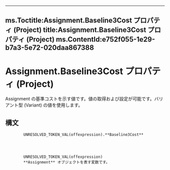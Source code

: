 

---
ms.Toctitle:Assignment.Baseline3Cost プロパティ (Project)
title:Assignment.Baseline3Cost プロパティ (Project)
ms.ContentId:e752f055-1e29-b7a3-5e72-020daa867388
---
# Assignment.Baseline3Cost プロパティ (Project)




Assignment の基準コストを示す値です。値の取得および設定が可能です。バリアント型 (Variant) の値を使用します。

## 構文

            UNRESOLVED_TOKEN_VAL(offexpression).**Baseline3Cost**




            UNRESOLVED_TOKEN_VAL(offexpression)
            **Assignment** オブジェクトを表す変数です。




